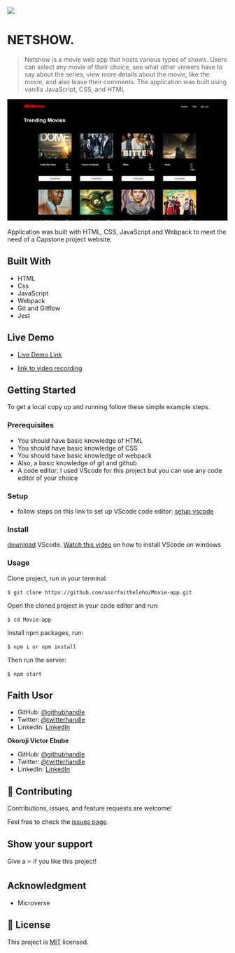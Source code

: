 ![](https://img.shields.io/badge/Microverse-blueviolet)

# NETSHOW.

> Netshow is a movie web app that hosts various types of shows. Users can select any movie of their choice, see what other viewers have to say about the series, view more details about the movie, like the movie, and also leave their comments. The application was built using vanilla JavaScript, CSS, and HTML

![screenshot](/src/images/asset1.PNG)


Application was built with HTML, CSS, JavaScript and Webpack to meet the need of a Capstone project website. 

## Built With

- HTML
- Css
- JavaScript
- Webpack
- Git and Gitflow
- Jest

## Live Demo

- [Live Demo Link](https://github.com/usorfaitheloho/Movie-app/dist/)

- [link to video recording](https://drive.google.com/file/d/1e8F0edOXMpBgH7Fleg9ngES-H2GjbiNF/view?usp=sharing)


## Getting Started

To get a local copy up and running follow these simple example steps.

### Prerequisites
- You should have basic knowledge of HTML
- You should have basic knowledge of CSS
- You should have basic knowledge of webpack
- Also, a basic knowledge of git and github
- A code editor: I used VScode for this project but you can use any code editor of your choice
### Setup
- follow steps on this link to set up VScode code editor: [setup vscode](https://www.freecodecamp.org/news/how-to-set-up-vs-code-for-web-development/)

### Install
[download](https://code.visualstudio.com/download) VScode.
[Watch this video](https://www.youtube.com/watch?v=MlIzFUI1QGA) on how to install VScode on windows

### Usage

Clone project, run in your terminal:

```$ git clone https://github.com/usorfaitheloho/Movie-app.git ```

Open the cloned project in your code editor and run:

``` $ cd Movie-app ```

 Install npm packages, run:

``` $ npm i or npm install ```

Then run the server:

``` $ npm start ```



## Faith Usor

- GitHub: [@githubhandle](https://github.com/usorfaitheloho)
- Twitter: [@twitterhandle](https://twitter.com/faithusor16)
- LinkedIn: [LinkedIn](https://www.linkedin.com/in/faith-usor)

 **Okoroji Victor Ebube** 
- GitHub: [@githubhandle](https://github.com/vickymarz)
- Twitter: [@twitterhandle](https://twitter.com/Vicky_mars)
- LinkedIn: [LinkedIn](https://www.linkedin.com/in/okoroji-victor-ebube-8791741a0/)

## 🤝 Contributing

Contributions, issues, and feature requests are welcome!

Feel free to check the [issues page](../../issues/).

## Show your support

Give a ⭐️ if you like this project!

## Acknowledgment 
- Microverse 

## 📝 License

This project is [MIT](./MIT.md) licensed.
